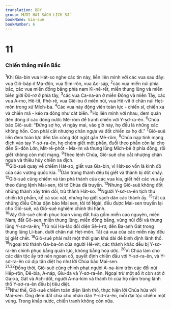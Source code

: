 ```yaml
---
translation: BDY
group: MƯƠI HAI SÁCH LỊCH SỬ
bookName: Giô-suê 
bookNumber: 6
---
```


<div class="title"><h1>11</h1><h3>Chiến thắng miền Bắc</h3></div>
<span class="verse gios_11_1"><sup>1</sup>Khi Gia-bin vua Hát-so nghe các tin này, liền liên minh với các vua sau đây: vua Giô-báp ở Ma-đôn, vua Sim-rôn, vua Ạc-sáp, </span>
<span class="verse gios_11_2"><sup>2</sup>các vua miền núi phía bắc, các vua miền đồng bằng phía nam Ki-nê-rết, miền thung lũng và miền biên giới Đô-rơ ở phía tây, </span>
<span class="verse gios_11_3"><sup>3</sup>các vua Ca-na-an ở miền Đông và miền Tây, các vua A-mo, Hê-tít, Phê-rê, vua Giê-bu ở miền núi, vua Hê-vít ở chân núi Hẹt-môn trong xứ Mích-ba. </span>
<span class="verse gios_11_4"><sup>4</sup>Các vua này động viên toàn lực - chiến sĩ, chiến xa và chiến mã - kéo ra đông như cát biển. </span>
<span class="verse gios_11_5"><sup>5</sup>Họ liên minh với nhau, đem quân đến đóng ở các dòng nước Mê-rôm để tranh chiến với Y-sơ-ra-ên. </span>
<span class="verse gios_11_6"><sup>6</sup>Chúa bảo Giô-suê: “Đừng sợ họ, vì ngày mai, vào giờ này, họ đều là những xác không hồn. Con phải cắt nhượng chân ngựa và đốt chiến xa họ đi.” </span>
<span class="verse gios_11_7"><sup>7</sup>Giô-suê liền đem toàn lực đến tấn công đột ngột gần Mê-rôm, </span>
<span class="verse gios_11_8"><sup>8</sup>Chúa nạp tính mạng địch vào tay Y-sơ-ra-ên, họ chém giết một phần, đuổi theo phần còn lại cho đến Si-đôn Lớn, Mít-rê-phốt - Ma-im và thung lũng Mích-bê ở phía đông, rồi giết không còn một mạng. </span>
<span class="verse gios_11_9"><sup>9</sup>Theo lệnh Chúa, Giô-suê cho cắt nhượng chân ngựa và thiêu hủy chiến xa địch.<br/></span>
<span class="verse gios_11_10"><sup>10</sup>Giô-suê quay về chiếm Hát-so, giết vua Gia-bin, vì Hát-so vốn là kinh đô của các vương quốc kia. </span>
<span class="verse gios_11_11"><sup>11</sup>Dân trong thành đều bị giết và thành bị đốt cháy.</span>
<span class="verse gios_11_12"><sup>12</sup>Giô-suê cũng chiếm và tàn phá thành của các vua kia, giết hết các vua ấy theo đúng lệnh Mai-sen, tôi tớ Chúa đã truyền. </span>
<span class="verse gios_11_13"><sup>13</sup>Nhưng Giô-suê không đốt những thành xây trên đồi, trừ thành Hát-so. </span>
<span class="verse gios_11_14"><sup>14</sup>Người Y-sơ-ra-ên tịch thu chiến lợi phẩm, kể cả súc vật, nhưng họ giết sạch dân các thành ấy. </span>
<span class="verse gios_11_15"><sup>15</sup>Tất cả những điều Chúa dặn bảo Mai sen, tôi tớ Ngài, đều được Mai-sen truyền lại cho Giô-suê, và Giô-suê nghiêm chỉnh thi hành.<br/></span>
<span class="verse gios_11_16"><sup>16</sup>Vậy Giô-suê chinh phục toàn vùng đất hứa gồm miền cao nguyên, miền Nam, đất Gô-sen, miền thung lũng, miền đồng bằng, vùng núi đồi và thung lũng Y-sơ-ra-ên; </span>
<span class="verse gios_11_17"><sup>17</sup>từ núi Ha-lác đối diện Sê-i-rơ, đến Ba-anh Gát trong thung lũng Li-ban, dưới chân núi Hẹt-môn. Tất cả vua của các miền này đều bị giết chết. </span>
<span class="verse gios_11_18"><sup>18</sup>Giô-suê phải mất một thời gian khá dài để bình định lãnh thổ. </span>
<span class="verse gios_11_19"><sup>19</sup>Ngoại trừ thành Ga-ba-ôn của người Hê-vít, các thành khác đều bị Y-sơ-ra-ên chinh phục bằng quân lực, không bằng hòa ước. </span>
<span class="verse gios_11_20"><sup>20</sup>Vì Chúa làm cho các dân tộc ấy trở nên ngoan cố, quyết định chiến đấu với Y-sơ-ra-ên, và Y-sơ-ra-ên có dịp tận diệt họ như lời Chúa bảo Mai-sen.<br/></span>
<span class="verse gios_11_21 gios_11_22"><sup>21,22</sup>Đồng thời, Giô-suê cũng chinh phạt người A-na-kim trên các đồi núi Hếp-rôn, Đê-bia, A-náp, Giu-đa và Y-sơ-ra-ên. Ngoại trừ một số ít còn sót ở Ga-xa, Gát và Ách-dốt, người A-na-kim và thành trì của họ nằm trong lãnh thổ Y-sơ-ra-ên đều bị tiêu diệt.<br/></span>
<span class="verse gios_11_23"><sup>23</sup>Như thế, Giô-suê chiếm toàn diện lãnh thổ, thực hiện lời Chúa hứa với Mai-sen. Ông đem đất chia cho nhân dân Y-sơ-ra-ên, mỗi đại tộc chiếm một vùng. Trong khắp nước, chiến tranh không còn nữa.</span>
